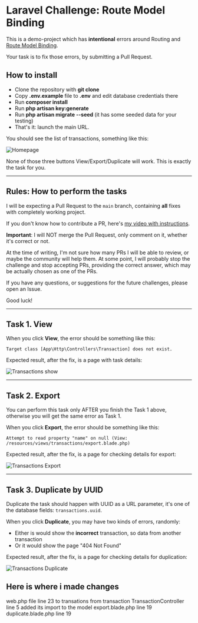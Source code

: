 # Laravel Challenge: Route Model Binding

This is a demo-project which has **intentional** errors around Routing and [Route Model Binding](https://laravel.com/docs/8.x/routing#route-model-binding). 

Your task is to fix those errors, by submitting a Pull Request.

## How to install 

- Clone the repository with __git clone__
- Copy __.env.example__ file to __.env__ and edit database credentials there
- Run __composer install__
- Run __php artisan key:generate__
- Run __php artisan migrate --seed__ (it has some seeded data for your testing)
- That's it: launch the main URL.

You should see the list of transactions, something like this:

![Homepage](https://laraveldaily.com/wp-content/uploads/2021/07/Screenshot-2021-07-24-at-09.58.37.png)

None of those three buttons View/Export/Duplicate will work. This is exactly the task for you.

---

## Rules: How to perform the tasks

I will be expecting a Pull Request to the `main` branch, containing **all** fixes with completely working project.

If you don't know how to contribute a PR, here's [my video with instructions](https://www.youtube.com/watch?v=vEcT6JIFji0).

**Important**: I will NOT merge the Pull Request, only comment on it, whether it's correct or not.

At the time of writing, I'm not sure how many PRs I will be able to review, or maybe the community will help them. At some point, I will probably stop the challenge and stop accepting PRs, providing the correct answer, which may be actually chosen as one of the PRs.

If you have any questions, or suggestions for the future challenges, please open an Issue.

Good luck!

---

## Task 1. View

When you click **View**, the error should be something like this:

```
Target class [App\Http\Controllers\Transaction] does not exist.
```

Expected result, after the fix, is a page with task details:

![Transactions show](https://laraveldaily.com/wp-content/uploads/2021/07/Screenshot-2021-07-24-at-10.02.46.png)

---

## Task 2. Export

You can perform this task only AFTER you finish the Task 1 above, otherwise you will get the same error as Task 1.

When you click **Export**, the error should be something like this:

```
Attempt to read property "name" on null (View: /resources/views/transactions/export.blade.php)
```

Expected result, after the fix, is a page for checking details for export:

![Transactions Export](https://laraveldaily.com/wp-content/uploads/2021/07/Screenshot-2021-07-24-at-10.05.53.png)

---

## Task 3. Duplicate by UUID

Duplicate the task should happen with UUID as a URL parameter, it's one of the database fields: `transactions.uuid`.

When you click **Duplicate**, you may have two kinds of errors, randomly:

- Either is would show the **incorrect** transaction, so data from another transaction
- Or it would show the page "404 Not Found"

Expected result, after the fix, is a page for checking details for duplication:

![Transactions Duplicate](https://laraveldaily.com/wp-content/uploads/2021/07/Screenshot-2021-07-24-at-10.09.50.png)


## Here is where i made changes
web.php file line 23 to transations from transaction
TransactionController line 5 added its import to the model
export.blade.php line 19
duplicate.blade.php line 19